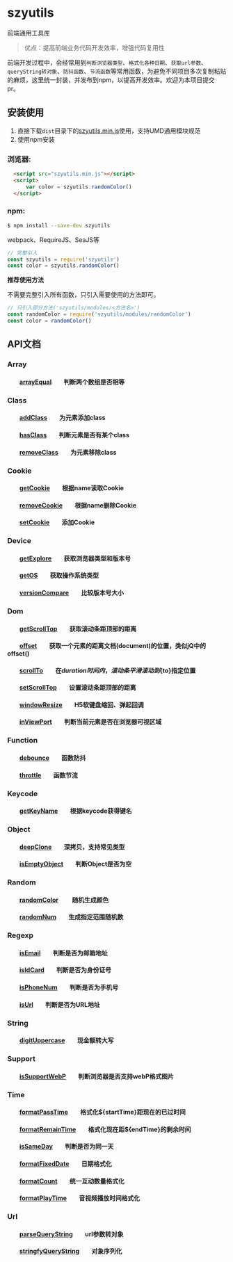 # szyutils

 
前端通用工具库  

> 优点：提高前端业务代码开发效率，增强代码复用性

前端开发过程中，会经常用到`判断浏览器类型`、`格式化各种日期`、`获取url参数`、`queryString转对象`、`防抖函数`、`节流函数`等常用函数，为避免不同项目多次复制粘贴的麻烦，这里统一封装，并发布到npm，以提高开发效率。欢迎为本项目提交pr。

## 安装使用

1. 直接下载`dist`目录下的[szyutils.min.js](https://github.com/ztjy-fe/szyutils/blob/master/dist/szyutils.min.js)使用，支持UMD通用模块规范  
2. 使用npm安装

### 浏览器:
``` html
  <script src="szyutils.min.js"></script>
  <script>
      var color = szyutils.randomColor()
  </script>
```

### npm:
``` bash
$ npm install --save-dev szyutils
```

webpack、RequireJS、SeaJS等

``` javascript
// 完整引入
const szyutils = require('szyutils')
const color = szyutils.randomColor()
```

**推荐使用方法**  

不需要完整引入所有函数，只引入需要使用的方法即可。
``` javascript
// 只引入部分方法('szyutils/modules/<方法名>')
const randomColor = require('szyutils/modules/randomColor')
const color = randomColor()
```
## API文档

### Array  
#### &emsp;&emsp;[arrayEqual][arrayEqual]&emsp;&emsp;判断两个数组是否相等 

### Class
#### &emsp;&emsp;[addClass][addClass]&emsp;&emsp;为元素添加class  
#### &emsp;&emsp;[hasClass][hasClass]&emsp;&emsp;判断元素是否有某个class  
#### &emsp;&emsp;[removeClass][removeClass]&emsp;&emsp;为元素移除class  

### Cookie 
#### &emsp;&emsp;[getCookie][getCookie]&emsp;&emsp;根据name读取Cookie  
#### &emsp;&emsp;[removeCookie][removeCookie]&emsp;&emsp;根据name删除Cookie
#### &emsp;&emsp;[setCookie][setCookie]&emsp;&emsp;添加Cookie 

### Device  
#### &emsp;&emsp;[getExplore][getExplore]&emsp;&emsp;获取浏览器类型和版本号  
#### &emsp;&emsp;[getOS][getOS]&emsp;&emsp;获取操作系统类型
#### &emsp;&emsp;[versionCompare][versionCompare]&emsp;&emsp;比较版本号大小

### Dom  
#### &emsp;&emsp;[getScrollTop][getScrollTop]&emsp;&emsp;获取滚动条距顶部的距离
#### &emsp;&emsp;[offset][offset]&emsp;&emsp;获取一个元素的距离文档(document)的位置，类似jQ中的offset()
#### &emsp;&emsp;[scrollTo][scrollTo]&emsp;&emsp;在${duration}时间内，滚动条平滑滚动到${to}指定位置
#### &emsp;&emsp;[setScrollTop][setScrollTop]&emsp;&emsp;设置滚动条距顶部的距离
#### &emsp;&emsp;[windowResize][windowResize]&emsp;&emsp;H5软键盘缩回、弹起回调
#### &emsp;&emsp;[inViewPort][inViewPort]&emsp;&emsp;判断当前元素是否在浏览器可视区域

### Function  
#### &emsp;&emsp;[debounce][debounce]&emsp;&emsp;函数防抖   
#### &emsp;&emsp;[throttle][throttle]&emsp;&emsp;函数节流   

### Keycode  
#### &emsp;&emsp;[getKeyName][getKeyName]&emsp;&emsp;根据keycode获得键名 

### Object  
#### &emsp;&emsp;[deepClone][deepClone]&emsp;&emsp;深拷贝，支持常见类型
#### &emsp;&emsp;[isEmptyObject][isEmptyObject]&emsp;&emsp;判断Object是否为空

### Random  
#### &emsp;&emsp;[randomColor][randomColor] &emsp;&emsp;随机生成颜色
#### &emsp;&emsp;[randomNum][randomNum]&emsp;&emsp;生成指定范围随机数 

### Regexp  
#### &emsp;&emsp;[isEmail][isEmail]&emsp;&emsp;判断是否为邮箱地址 
#### &emsp;&emsp;[isIdCard][isIdCard]&emsp;&emsp;判断是否为身份证号
#### &emsp;&emsp;[isPhoneNum][isPhoneNum]&emsp;&emsp;判断是否为手机号  
#### &emsp;&emsp;[isUrl][isUrl]&emsp;&emsp;判断是否为URL地址

### String  
#### &emsp;&emsp;[digitUppercase][digitUppercase]&emsp;&emsp;现金额转大写

### Support  
#### &emsp;&emsp;[isSupportWebP][isSupportWebP]&emsp;&emsp;判断浏览器是否支持webP格式图片
#### 

### Time  
#### &emsp;&emsp;[formatPassTime][formatPassTime]&emsp;&emsp;格式化${startTime}距现在的已过时间
#### &emsp;&emsp;[formatRemainTime][formatRemainTime]&emsp;&emsp;格式化现在距${endTime}的剩余时间
#### &emsp;&emsp;[isSameDay][isSameDay]&emsp;&emsp;判断是否为同一天
#### &emsp;&emsp;[formatFixedDate][formatFixedDate]&emsp;&emsp;日期格式化
#### &emsp;&emsp;[formatCount][formatCount]&emsp;&emsp;统一互动数量格式化
#### &emsp;&emsp;[formatPlayTime][formatPlayTime]&emsp;&emsp;音视频播放时间格式化


### Url
#### &emsp;&emsp;[parseQueryString][parseQueryString]&emsp;&emsp;url参数转对象
#### &emsp;&emsp;[stringfyQueryString][stringfyQueryString]&emsp;&emsp;对象序列化

[arrayEqual]:https://github.com/ztjy-fe/szyutils/blob/master/src/array/arrayEqual.js

[addClass]:https://github.com/ztjy-fe/szyutils/blob/master/src/class/addClass.js
[hasClass]:https://github.com/ztjy-fe/szyutils/blob/master/src/class/hasClass.js
[removeClass]:https://github.com/ztjy-fe/szyutils/blob/master/src/class/removeClass.js

[getCookie]:https://github.com/ztjy-fe/szyutils/blob/master/src/cookie/getCookie.js
[removeCookie]:https://github.com/ztjy-fe/szyutils/blob/master/src/cookie/removeCookie.js
[setCookie]:https://github.com/ztjy-fe/szyutils/blob/master/src/cookie/setCookie.js

[getExplore]:https://github.com/ztjy-fe/szyutils/blob/master/src/device/getExplore.js
[getOS]:https://github.com/ztjy-fe/szyutils/blob/master/src/device/getOS.js
[versionCompare]:https://github.com/ztjy-fe/szyutils/blob/master/src/device/versionCompare.js

[getScrollTop]:https://github.com/ztjy-fe/szyutils/blob/master/src/dom/getScrollTop.js
[offset]:https://github.com/ztjy-fe/szyutils/blob/master/src/dom/offset.js
[scrollTo]:https://github.com/ztjy-fe/szyutils/blob/master/src/dom/scrollTo.js
[setScrollTop]:https://github.com/ztjy-fe/szyutils/blob/master/src/dom/setScrollTop.js
[windowResize]:https://github.com/ztjy-fe/szyutils/blob/master/src/dom/windowResize.js
[inViewPort]:https://github.com/ztjy-fe/szyutils/blob/master/src/dom/inViewPort.js

[debounce]:https://github.com/ztjy-fe/szyutils/blob/master/src/function/debounce.js
[throttle]:https://github.com/ztjy-fe/szyutils/blob/master/src/function/throttle.js

[getKeyName]:https://github.com/ztjy-fe/szyutils/blob/master/src/keycode/getKeyName.js

[deepClone]:https://github.com/ztjy-fe/szyutils/blob/master/src/object/deepClone.js
[isEmptyObject]:https://github.com/ztjy-fe/szyutils/blob/master/src/object/isEmptyObject.js

[randomColor]:https://github.com/ztjy-fe/szyutils/blob/master/src/random/randomColor.js
[randomNum]:https://github.com/ztjy-fe/szyutils/blob/master/src/random/randomNum.js

[isEmail]:https://github.com/ztjy-fe/szyutils/blob/master/src/regexp/isEmail.js
[isIdCard]:https://github.com/ztjy-fe/szyutils/blob/master/src/regexp/isIdCard.js
[isPhoneNum]:https://github.com/ztjy-fe/szyutils/blob/master/src/regexp/isPhoneNum.js
[isUrl]:https://github.com/ztjy-fe/szyutils/blob/master/src/regexp/isUrl.js

[digitUppercase]:https://github.com/ztjy-fe/szyutils/blob/master/src/string/digitUppercase.js

[isSupportWebP]:https://github.com/ztjy-fe/szyutils/blob/master/src/support/isSupportWebP.js

[formatPassTime]:https://github.com/ztjy-fe/szyutils/blob/master/src/time/formatPassTime.js
[formatRemainTime]:https://github.com/ztjy-fe/szyutils/blob/master/src/time/formatRemainTime.js
[isSameDay]:https://github.com/ztjy-fe/szyutils/blob/master/src/time/isSameDay.js
[formatFixedDate]:https://github.com/ztjy-fe/szyutils/blob/master/src/time/formatFixedDate.js
[formatCount]:https://github.com/ztjy-fe/szyutils/blob/master/src/time/formatCount.js
[formatPlayTime]:https://github.com/ztjy-fe/szyutils/blob/master/src/time/formatPlayTime.js

[parseQueryString]:https://github.com/ztjy-fe/szyutils/blob/master/src/url/parseQueryString.js
[stringfyQueryString]:https://github.com/ztjy-fe/szyutils/blob/master/src/url/stringfyQueryString.js

